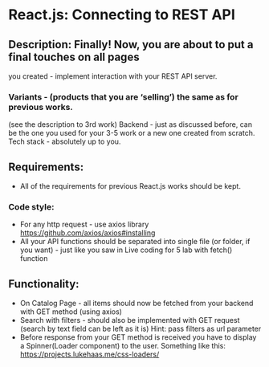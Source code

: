 # React.js: Connecting to REST API
## Description: Finally! Now, you are about to put a final touches on all pages
you created - implement interaction with your REST API server.
### Variants -  (products that you are ‘selling’) the same as for previous works.
(see the description to 3rd work)
Backend - just as discussed before, can be the one you used for your 3-5 
work or a new one created from scratch. Tech stack - absolutely up to 
you. 
## Requirements: 
- All of the requirements for previous React.js works should be kept.
### Code style: 
- For any http request - use axios library
https://github.com/axios/axios#installing
- All your API functions should be separated into single file (or 
folder, if you want) - just like you saw in Live coding for 5 lab 
with fetch() function
## Functionality: 
- On Catalog Page - all items should now be fetched from your 
backend with GET method (using axios)
- Search with filters - should also be implemented with GET 
request (search by text field can be left as it is)
Hint: pass filters as url parameter
- Before response from your GET method is received you have 
to display a Spinner(Loader component) to the user. 
Something like this: https://projects.lukehaas.me/css-loaders/
